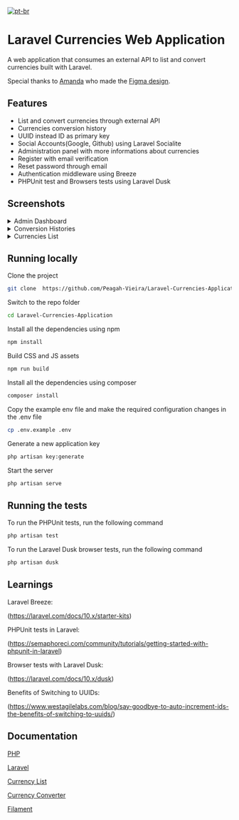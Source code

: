 [![pt-br](https://img.shields.io/badge/lang-pt--br-green.svg)](https://github.com/Peagah-Vieira/Laravel-Currencies-Application/blob/main/README_BR.md)
# Laravel Currencies Web Application

A web application that consumes an external API to list and convert currencies built with Laravel.

Special thanks to [Amanda](https://github.com/seugirdorx) who made the [Figma design](https://www.figma.com/file/OZWH5JjFzwFDqO7G0UijYS/Projeto_Conversor?type=design&node-id=0-1&mode=design).

## Features

-   List and convert currencies through external API
-   Currencies conversion history
-   UUID instead ID as primary key
-   Social Accounts(Google, Github) using Laravel Socialite
-   Administration panel with more informations about currencies
-   Register with email verification
-   Reset password through email
-   Authentication middleware using Breeze
-   PHPUnit test and Browsers tests using Laravel Dusk

## Screenshots

<details>
  <summary>Admin Dashboard</summary>

  ![admin_dashboard](https://github.com/Peagah-Vieira/Laravel-Currencies-Application/assets/105545343/265b355c-3bd2-4d82-a2c0-4af69f094ed5)

</details>

<details>
  <summary>Conversion Histories</summary>

  ![conversion_histories](https://github.com/Peagah-Vieira/Laravel-Currencies-Application/assets/105545343/4f9fb84e-92f5-4546-9057-977050719c63)

</details>

<details>
  <summary>Currencies List</summary>

  ![currencies_list](https://github.com/Peagah-Vieira/Laravel-Currencies-Application/assets/105545343/b449ba87-e788-4fa5-ac0f-f0fb0fe0d957)

</details>

## Running locally

Clone the project

```bash
git clone  https://github.com/Peagah-Vieira/Laravel-Currencies-Application.git
```

Switch to the repo folder

```bash
cd Laravel-Currencies-Application
```

Install all the dependencies using npm

```bash
npm install
```

Build CSS and JS assets

```bash
npm run build
```

Install all the dependencies using composer

```bash
composer install
```

Copy the example env file and make the required configuration changes in the .env file

```bash
cp .env.example .env
```

Generate a new application key

```bash
php artisan key:generate
```

Start the server

```bash
php artisan serve
```

## Running the tests

To run the PHPUnit tests, run the following command

```bash
php artisan test
```

To run the Laravel Dusk browser tests, run the following command

```bash
php artisan dusk
```

## Learnings

Laravel Breeze:

(https://laravel.com/docs/10.x/starter-kits)

PHPUnit tests in Laravel:

(https://semaphoreci.com/community/tutorials/getting-started-with-phpunit-in-laravel)

Browser tests with Laravel Dusk:

(https://laravel.com/docs/10.x/dusk)

Benefits of Switching to UUIDs:

(https://www.westagilelabs.com/blog/say-goodbye-to-auto-increment-ids-the-benefits-of-switching-to-uuids/)

## Documentation

[PHP](https://www.php.net)

[Laravel](https://laravel.com)

[Currency List](https://app.freecurrencyapi.com/)

[Currency Converter](https://rapidapi.com/apininjas/api/currency-converter-by-api-ninjas/)

[Filament](https://filamentphp.com)
